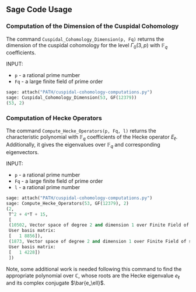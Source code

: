 ## Sage Code Usage

### Computation of the Dimension of the Cuspidal Cohomology

The command `Cuspidal_Cohomology_Dimension(p, Fq)` returns the dimension of the cuspidal cohomology for the level $\Gamma_0(3, p)$ with $\mathbb{F}_q$ coefficients.

INPUT:
* `p` - a rational prime number
* `Fq` - a large finite field of prime order

```python
sage: attach("PATH/cuspidal-cohomology-computations.py")
sage: Cuspidal_Cohomology_Dimension(53, GF(12379))
(53, 2)
```

### Computation of Hecke Operators

The command `Compute_Hecke_Operators(p, Fq, l)` returns the characteristic polynomial with $\mathbb{F}_q$ coefficients of the Hecke operator $E_\ell$.  Additionally, it gives the eigenvalues over $\mathbb{F}_q$ and corresponding eigenvectors.

INPUT:
* `p` - a rational prime number
* `Fq` - a large finite field of prime order
* `l` - a rational prime number

```python
sage: attach("PATH/cuspidal-cohomology-computations.py")
sage: Compute_Hecke_Operators(53, GF(12379), 2)
(2,
 T^2 + 4*T + 15,
 [
 (10502, Vector space of degree 2 and dimension 1 over Finite Field of size 12379
 User basis matrix:
 [   1 8856]),
 (1873, Vector space of degree 2 and dimension 1 over Finite Field of size 12379
 User basis matrix:
 [   1 4228])
 ])
```

Note, some additional work is needed following this command to find the appropriate polynomial over $\mathbb{C}$, whose roots are the Hecke eigenvalue $e_\ell$ and its complex conjugate $\bar{e_\ell}$.  